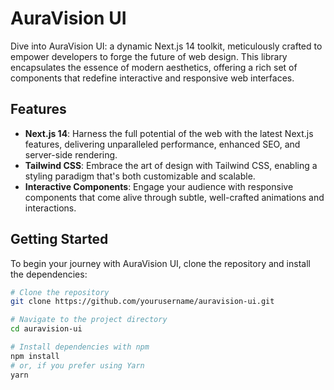 # AuraVision UI

Dive into AuraVision UI: a dynamic Next.js 14 toolkit, meticulously crafted to empower developers to forge the future of web design. This library encapsulates the essence of modern aesthetics, offering a rich set of components that redefine interactive and responsive web interfaces.

## Features

- **Next.js 14**: Harness the full potential of the web with the latest Next.js features, delivering unparalleled performance, enhanced SEO, and server-side rendering.
- **Tailwind CSS**: Embrace the art of design with Tailwind CSS, enabling a styling paradigm that's both customizable and scalable.
- **Interactive Components**: Engage your audience with responsive components that come alive through subtle, well-crafted animations and interactions.

## Getting Started

To begin your journey with AuraVision UI, clone the repository and install the dependencies:

```bash
# Clone the repository
git clone https://github.com/yourusername/auravision-ui.git

# Navigate to the project directory
cd auravision-ui

# Install dependencies with npm
npm install
# or, if you prefer using Yarn
yarn

